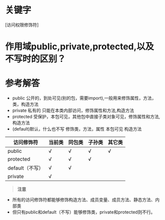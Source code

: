 # 关键字

\[访问权限修饰符\]

# 作用域public,private,protected,以及不写时的区别？

# 参考解答

* public  公开的，到处可见\(别的包，需要import\),一般用来修饰属性，方法，类，构造方法
* private  私有的 只能在本类内部访问，修饰属性和方法,构造方法
* protected  受保护，本包可见，其他包中直接子类对象可见，修饰属性和方法,构造方法
* \(default\)默认，什么也不写 修饰类，方法，属性 本包可见 构造方法



| 访问修饰符 | 当前类 | 同包类 | 子孙类 | 其它类|
| - | - | - | - | - |
| public | &radic; | &radic; | &radic; | &radic; |
| protected | &radic; | &radic; | &radic; |  |
| default（不写） | &radic; | &radic; |  |  |
| private | &radic; |  |  |  |

> **注意**
* 所有的访问修饰符都能够修饰构造方法、成员变量、成员方法、静态方法、内部类
* 但只有public和default（不写）能够修饰类，private和protected则不行。
































